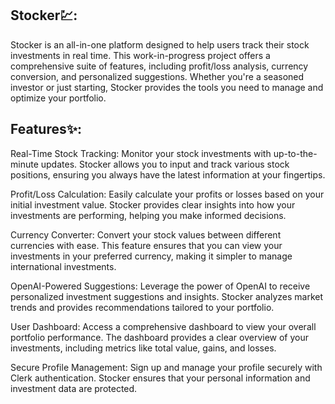 ## Stocker💹:
Stocker is an all-in-one platform designed to help users track their stock investments in real time. This work-in-progress project offers a comprehensive suite of features, including profit/loss analysis, currency conversion, and personalized suggestions. Whether you're a seasoned investor or just starting, Stocker provides the tools you need to manage and optimize your portfolio.

## Features✨:
Real-Time Stock Tracking: Monitor your stock investments with up-to-the-minute updates. Stocker allows you to input and track various stock positions, ensuring you always have the latest information at your fingertips.

Profit/Loss Calculation: Easily calculate your profits or losses based on your initial investment value. Stocker provides clear insights into how your investments are performing, helping you make informed decisions.

Currency Converter: Convert your stock values between different currencies with ease. This feature ensures that you can view your investments in your preferred currency, making it simpler to manage international investments.

OpenAI-Powered Suggestions: Leverage the power of OpenAI to receive personalized investment suggestions and insights. Stocker analyzes market trends and provides recommendations tailored to your portfolio.

User Dashboard: Access a comprehensive dashboard to view your overall portfolio performance. The dashboard provides a clear overview of your investments, including metrics like total value, gains, and losses.

Secure Profile Management: Sign up and manage your profile securely with Clerk authentication. Stocker ensures that your personal information and investment data are protected.
